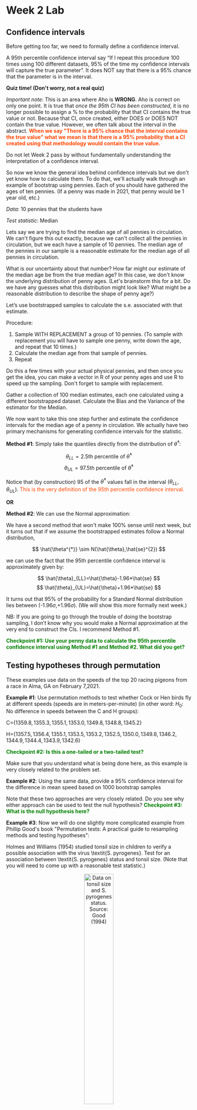 Week 2 Lab
=============

Confidence intervals
-----------------------

Before getting too far, we need to formally define a confidence interval. 

A 95th percentile confidence interval say “If I repeat this procedure 100 times using 100 different datasets, 95% of the time my confidence intervals will capture the true parameter”. It does NOT say that there is a 95% chance that the parameter is in the interval.

**Quiz time! (Don't worry, not a real quiz)**

*Important note*: This is an area where Aho is **WRONG**. Aho is correct on only one point. It is true that *once the 95th CI has been constructed*, it is no longer possible to assign a $\%$ to the probability that that CI contains the true value or not. Because that CI, once created, either DOES or DOES NOT contain the true value. However, we often talk about the interval in the abstract. **<span style="color: orangered;">When we say "There is a 95$\%$ chance that the interval contains the true value" what we mean is that there is a 95$\%$ probability that a CI created using that methodology would contain the true value.</span>**

Do not let Week 2 pass by without fundamentally understanding the interpretation of a confidence interval. 

So now we know the general idea behind confidence intervals but we don't yet know how to calculate them. To do that, we'll actually walk through an example of bootstrap using pennies. Each of you should have gathered the ages of ten pennies. (If a penny was made in 2021, that penny would be 1 year old, etc.)

*Data*: 10 pennies that the students have

*Test statistic*: Median

Lets say we are trying to find the median age of all pennies in circulation. We can't figure this out exactly, because we can't collect all the pennies in circulation, but we each have a sample of 10 pennies. The median age of the pennies in our sample is a reasonable estimate for the median age of all pennies in circulation. 

What is our uncertainty about that number? How far might our estimate of the median age be from the true median age? In this case, we don't know the underlying distribution of penny ages. (Let's brainstorm this for a bit. Do we have any guesses what this distribution might look like? What might be a reasonable distribution to describe the shape of penny age?) 

Let’s use bootstrapped samples to calculate the s.e. associated with that estimate.

Procedure: 
1. Sample WITH REPLACEMENT a group of 10 pennies. (To sample with replacement you will have to sample one penny, write down the age, and repeat that 10 times.)
2. Calculate the median age from that sample of pennies.
3. Repeat

Do this a few times with your actual physical pennies, and then once you get the idea, you can make a vector in R of your penny ages and use R to speed up the sampling. Don't forget to sample with replacement.

Gather a collection of 100 median estimates, each one calculated using a different bootstrapped dataset. Calculate the Bias and the Variance of the estimator for the Median.

We now want to take this one step further and estimate the confidence intervals for the median age of a penny in circulation. We actually have two primary mechanisms for generating confidence intervals for the statistic.

**Method #1**: Simply take the quantiles directly from the distribution of $\hat{\theta}^{*}$:

$$
\theta_{LL} = \mbox{2.5th percentile of } \hat{\theta}^{*}
$$
$$
\theta_{UL} = \mbox{97.5th percentile of } \hat{\theta}^{*}
$$

Notice that (by construction) 95$%$ of the $\hat{\theta}^{*}$ values fall in the interval $(\theta_{LL},\theta_{UL})$. <span style="color: orangered;">This is the very definition of the 95th percentile confidence interval.</span>

**OR** 

**Method #2**: We can use the Normal approximation:

We have a second method that won't make 100\% sense until next week, but it turns out that if we assume the bootstrapped estimates follow a Normal distribution, 

$$
\hat{\theta^{*}} \sim N(\hat{\theta},\hat{se}^{2})
$$

we can use the fact that the 95th percentile confidence interval is approximately given by:

$$
\hat{\theta}_{LL}=\hat{\theta}-1.96*\hat{se}
$$
$$
\hat{\theta}_{UL}=\hat{\theta}+1.96*\hat{se}
$$

It turns out that 95$\%$ of the probability for a Standard Normal distribution lies between (-1.96$\sigma$,+1.96$\sigma$). (We will show this more formally next week.) 

NB: If you are going to go through the trouble of doing the bootstrap sampling, I don’t know why you would make a Normal approximation at the very end to construct the CIs. I recommend Method #1.

**<span style="color: green;">Checkpoint #1: Use your penny data to calculate the 95th percentile confidence interval using Method #1 and Method #2. What did you get?</span>**

Testing hypotheses through permutation
------------------------------------

These examples use data on the speeds of the top 20 racing pigeons from a race in Alma, GA on February 7,2021. 

**Example #1**: Use permutation methods to test whether Cock or Hen birds fly at different speeds (speeds are in meters-per-minute) (in other word: $H_{0}$: No difference in speeds between the C and H groups):

C=$\{1359.8,1355.3,1355.1,1353.0,1349.8,1348.8,1345.2\}$

H=$\{1357.5,1356.4,1355.1,1353.5,1353.2,1352.5,1350.0,1349.8,1346.2,1344.9,1344.4,1343.9,1342.6\}$

**<span style="color: green;">Checkpoint #2: Is this a one-tailed or a two-tailed test?</span>**

Make sure that you understand what is being done here, as this example is very closely related to the problem set.


**Example #2**: Using the same data, provide a 95% confidence interval for the difference in mean speed based on 1000 bootstrap samples

Note that these two approaches are very closely related. Do you see why either approach can be used to test the null hypothesis? **<span style="color: green;">Checkpoint #3: What is the null hypothesis here?</span>**

**Example #3**: Now we will do one slightly more complicated example from Phillip Good's book "Permutation tests: A practical guide to resampling methods and testing hypotheses":

Holmes and Williams (1954) studied tonsil size in children to verify a possible association with the virus \textit{S. pyrogenes}. Test for an association between \textit{S. pyrogenes} status and tonsil size. (Note that you will need to come up with a reasonable test statistic.)

<div class="figure" style="text-align: center">
<img src="Table2categories.png" alt="Data on tonsil size and S. pyrogenes status. Source: Good (1994)" width="40%" />
<p class="caption">(\#fig:unnamed-chunk-1)Data on tonsil size and S. pyrogenes status. Source: Good (1994)</p>
</div>

Now lets consider the full dataset, where tonsil size is divided into three categories. How would we do the test now? **<span style="color: green;">Checkpoint #4: What is the new test statistic? (There are many options.)</span>** What 'labels' do you permute?

<div class="figure" style="text-align: center">
<img src="Table3categories.png" alt="Fill dataset on tonsil size and S. pyrogenes status. Source: Good (1994)" width="50%" />
<p class="caption">(\#fig:unnamed-chunk-2)Fill dataset on tonsil size and S. pyrogenes status. Source: Good (1994)</p>
</div>

Basics of bootstrap and jackknife
------------------------------------

To get started with bootstrap and jackknife techniques, we start by working through a very simple example. First we simulate some data


```r
x<-seq(0,9,by=1)
```

This will constutute our "data". Let's print the result of sampling with replacement to get a sense for it...


```r
table(sample(x,size=length(x),replace=T))
```

```
## 
## 0 1 2 4 5 6 7 8 9 
## 1 2 1 1 1 1 1 1 1
```

Now we will write a little script to take bootstrap samples and calculate the means of each of these bootstrap samples


```r
xmeans<-vector(length=1000)
for (i in 1:1000)
  {
  xmeans[i]<-mean(sample(x,replace=T))
  }
```

The actual number of bootstrapped samples is arbitrary *at this point* but there are ways of characterizing the precision of the bootstrap (jackknife-after-bootstrap) which might inform the number of bootstrap samples needed. *In practice*, people tend to pick some arbitrary but large number of bootstrap samples because computers are so fast that it is often easy to draw far more samples than are actually needed. When calculation of the statistic is slow (as might be the case if you are using the samples to construct a phylogeny, for example), then you would need to be more concerned with the number of bootstrap samples. 

First, lets just look at a histogram of the bootstrapped means and plot the actual sample mean on the histogram for comparison



```r
hist(xmeans,breaks=30,col="pink")
abline(v=mean(x),lwd=2)
```

<img src="Week-2-lab_files/figure-html/unnamed-chunk-6-1.png" width="672" />

Calculating bias and standard error
-----------------------------------

From these we can calculate the bias and standard deviation for the mean (which is the "statistic"):

$$
\widehat{Bias_{boot}} = \left(\frac{1}{k}\sum^{k}_{i=1}\theta^{*}_{i}\right)-\hat{\theta}
$$


```r
bias.boot<-mean(xmeans)-mean(x)
bias.boot
```

```
## [1] -0.0028
```

```r
hist(xmeans,breaks=30,col="pink")
abline(v=mean(x),lwd=5,col="black")
abline(v=mean(xmeans),lwd=2,col="yellow")
```

<img src="Week-2-lab_files/figure-html/unnamed-chunk-7-1.png" width="672" />

$$
\widehat{s.e._{boot}} = \sqrt{\frac{1}{k-1}\sum^{k}_{i=1}(\theta^{*}_{i}-\bar{\theta^{*}})^{2}}
$$


```r
se.boot<-sd(xmeans)
```

We can find the confidence intervals in two ways:

Method #1: Assume the bootstrap statistics are normally distributed


```r
LL.boot<-mean(xmeans)-1.96*se.boot #where did 1.96 come from?
UL.boot<-mean(xmeans)+1.96*se.boot
LL.boot
```

```
## [1] 2.753898
```

```r
UL.boot
```

```
## [1] 6.240502
```

Method #2: Simply take the quantiles of the bootstrap statistics


```r
quantile(xmeans,c(0.025,0.975))
```

```
##  2.5% 97.5% 
##   2.7   6.2
```

Let's compare this to what we would have gotten if we had used normal distribution theory. First we have to calculate the standard error:


```r
se.normal<-sqrt(var(x)/length(x))
LL.normal<-mean(x)-qt(0.975,length(x)-1)*se.normal
UL.normal<-mean(x)+qt(0.975,length(x)-1)*se.normal
LL.normal
```

```
## [1] 2.334149
```

```r
UL.normal
```

```
## [1] 6.665851
```

In this case, the confidence intervals we got from the normal distribution theory are too wide.

**<span style="color: green;">Checkpoint #6: Does it make sense why the normal distribution theory intervals are too wide?</span>** Because the original were were uniformly distributed, the data has higher variance than would be expected and therefore the standard error is higher than would be expected.

There are two packages that provide functions for bootstrapping, 'boot' and 'boostrap'. We will start by using the 'bootstrap' package, which was originally designed for Efron and Tibshirani's monograph on the bootstrap. 

To test the main functionality of the 'bootstrap' package, we will use the data we already have. The 'bootstrap' function requires the input of a user-defined function to calculate the statistic of interest. Here I will write a function that calculates the mean of the input values.


```r
library(bootstrap)
theta<-function(x)
  {
    mean(x)
  }
results<-bootstrap(x=x,nboot=1000,theta=theta)
results
```

```
## $thetastar
##    [1] 5.3 4.4 2.9 2.6 5.0 3.7 5.6 4.3 2.8 5.0 3.3 5.4 3.6 3.9 4.0 3.1 4.0 4.6
##   [19] 4.3 4.0 4.6 5.2 3.4 5.1 3.0 4.5 3.6 5.1 5.1 6.5 5.7 4.1 5.2 3.2 5.1 4.2
##   [37] 4.8 5.5 3.7 5.0 3.1 6.2 4.6 2.4 4.6 3.7 4.7 5.5 4.5 5.0 3.9 4.2 5.4 4.7
##   [55] 3.1 4.5 4.2 5.1 5.0 5.0 6.0 4.0 4.0 4.0 4.6 4.6 4.8 2.9 5.6 3.4 3.5 5.3
##   [73] 4.1 2.6 5.3 4.5 4.9 3.6 4.6 4.4 3.0 3.5 4.4 2.9 4.1 4.5 5.5 3.5 4.2 5.2
##   [91] 5.2 3.3 3.8 5.0 4.9 5.4 3.7 3.7 4.5 5.3 3.7 3.5 5.9 4.7 5.0 5.6 6.2 4.8
##  [109] 7.1 3.5 4.5 4.0 6.2 4.2 5.9 3.3 4.5 4.5 3.0 4.1 4.7 4.6 2.3 4.1 5.0 5.0
##  [127] 4.0 4.3 3.4 5.9 4.8 4.5 3.6 4.8 4.9 4.6 4.6 3.0 5.1 3.9 4.6 4.4 4.3 4.9
##  [145] 5.2 6.0 5.0 2.3 4.2 4.6 3.1 4.8 3.1 5.1 4.0 5.2 4.5 5.0 4.9 5.8 4.8 4.5
##  [163] 4.7 4.3 3.4 5.0 5.3 3.2 3.7 4.2 6.3 4.8 3.8 5.5 4.7 4.5 3.8 5.5 6.0 4.6
##  [181] 3.3 4.9 5.0 4.5 3.3 4.5 4.8 3.1 2.6 4.9 5.3 2.9 3.4 4.9 4.1 4.7 4.0 4.7
##  [199] 4.8 6.0 5.3 4.8 5.8 5.0 5.9 3.4 4.2 4.6 4.1 5.5 4.5 6.3 5.9 4.3 4.2 5.0
##  [217] 4.6 5.0 4.8 3.6 4.9 4.0 4.3 5.4 5.3 3.6 3.8 3.2 3.0 2.7 6.2 4.8 4.9 4.8
##  [235] 4.2 4.1 4.0 3.5 6.6 4.9 4.5 4.2 4.0 4.0 5.0 2.4 3.1 4.1 5.1 3.8 6.0 4.3
##  [253] 4.1 3.3 4.1 3.5 2.7 5.4 3.7 6.4 3.8 4.2 4.4 4.3 4.2 4.7 4.7 3.9 5.2 4.8
##  [271] 4.6 5.1 4.6 4.5 4.6 4.2 3.2 5.2 3.4 4.4 4.5 3.6 2.4 3.4 3.5 4.4 6.1 5.7
##  [289] 3.3 4.6 3.8 5.3 3.4 3.7 4.1 5.3 3.4 6.9 4.7 5.0 5.9 4.7 6.6 3.7 4.8 3.9
##  [307] 5.6 4.7 5.6 2.9 4.4 4.0 4.3 5.2 4.0 4.2 3.5 3.5 4.9 6.4 5.2 4.7 6.0 4.3
##  [325] 3.6 4.9 4.7 4.3 5.1 3.3 5.2 3.7 2.5 3.9 4.8 2.8 3.0 5.7 4.7 4.0 5.3 4.7
##  [343] 3.6 3.2 3.3 3.6 3.9 4.7 3.1 4.2 2.6 5.6 4.5 5.1 3.2 4.6 5.5 3.2 2.7 5.9
##  [361] 3.9 4.2 4.5 6.6 5.1 4.9 4.7 3.6 5.4 4.6 4.8 2.0 3.3 4.0 5.4 4.7 4.1 5.1
##  [379] 3.2 3.5 5.8 4.6 5.6 5.6 4.2 4.5 5.0 5.3 5.1 3.7 4.5 6.3 5.6 5.2 3.3 4.2
##  [397] 3.7 5.3 3.6 5.8 5.8 5.4 4.6 4.7 4.6 4.5 6.8 3.5 3.7 3.5 6.0 4.6 5.0 5.6
##  [415] 5.1 2.7 3.5 6.5 5.3 4.6 5.1 3.1 5.8 5.3 4.2 4.0 3.5 2.3 3.6 4.3 4.6 4.0
##  [433] 4.1 5.2 5.5 5.0 5.0 4.3 3.1 4.1 3.9 5.0 4.9 2.8 3.2 4.8 5.1 4.8 4.0 4.9
##  [451] 4.0 2.9 6.1 4.2 5.8 3.8 2.7 5.0 5.5 4.7 3.4 4.6 3.6 3.8 4.0 4.9 4.3 4.2
##  [469] 5.1 4.4 4.6 4.0 3.9 3.7 4.6 3.7 4.9 3.3 3.7 5.1 4.4 5.5 2.7 4.9 5.2 5.2
##  [487] 4.8 3.4 5.2 6.3 4.3 3.4 5.9 4.0 4.7 5.1 5.2 3.7 4.9 4.0 4.6 3.3 4.0 4.8
##  [505] 4.1 5.7 4.4 3.5 3.9 5.2 5.2 3.7 3.8 4.0 4.9 6.2 4.0 4.4 4.8 3.1 3.4 4.7
##  [523] 3.6 4.5 4.6 4.5 2.0 5.0 5.2 4.0 3.8 4.6 4.7 4.5 5.6 4.7 5.5 6.0 6.5 3.5
##  [541] 3.1 5.8 3.5 4.8 2.4 5.7 4.4 3.1 4.3 4.6 4.9 2.9 4.3 3.7 5.1 4.5 4.0 5.8
##  [559] 4.0 4.3 5.3 3.1 3.7 3.0 4.7 3.5 2.3 5.2 2.9 5.7 7.0 6.0 4.9 4.5 5.3 4.0
##  [577] 3.8 4.7 4.6 5.6 3.4 4.9 3.5 4.8 5.4 5.8 3.2 4.8 4.7 2.1 4.1 5.5 5.3 5.6
##  [595] 4.2 3.5 6.0 4.4 3.1 3.9 4.3 3.5 5.0 4.0 5.3 5.7 3.7 5.6 4.2 6.2 4.7 5.7
##  [613] 5.5 4.2 4.1 5.4 5.0 3.4 4.8 5.0 4.6 5.2 6.0 2.7 5.5 4.7 4.5 4.4 3.8 4.2
##  [631] 4.3 3.6 3.7 3.5 4.9 4.5 3.7 5.3 6.5 5.6 4.0 3.6 6.3 3.1 4.5 4.5 3.9 4.4
##  [649] 5.0 4.3 3.8 4.6 5.3 3.6 5.8 4.8 4.4 2.0 3.7 4.8 5.5 3.6 5.9 4.8 4.9 2.7
##  [667] 4.3 3.8 2.5 3.6 3.2 3.5 3.9 4.4 3.6 3.8 5.9 4.6 4.8 5.7 5.0 4.2 4.3 4.1
##  [685] 4.1 5.6 3.9 5.2 4.7 5.5 5.6 3.8 4.6 5.2 6.6 4.2 3.9 4.7 2.7 3.3 4.9 5.3
##  [703] 4.8 5.1 5.2 4.2 5.6 3.5 4.6 3.0 5.5 5.8 3.5 4.3 3.8 4.4 5.5 4.8 5.4 5.4
##  [721] 5.0 5.9 4.3 4.7 4.2 5.4 4.8 5.1 3.6 4.1 4.5 5.0 3.9 5.3 5.9 3.9 3.4 4.6
##  [739] 3.7 5.9 4.7 3.7 4.9 5.7 4.7 5.7 5.1 4.1 2.6 4.5 4.4 3.4 5.0 7.1 4.5 3.6
##  [757] 5.0 5.0 4.3 3.1 4.8 3.2 4.2 4.4 4.4 5.3 4.4 3.9 4.0 3.5 3.4 6.3 4.3 5.7
##  [775] 4.8 4.0 5.9 3.2 4.6 4.7 5.6 4.7 4.9 3.7 4.2 4.0 5.4 5.3 4.0 4.9 4.1 4.1
##  [793] 5.7 6.2 5.9 6.7 5.5 3.0 5.9 4.4 4.6 3.1 5.3 4.3 3.9 4.8 3.4 4.3 5.1 4.7
##  [811] 4.0 2.6 5.0 3.4 5.4 4.0 4.3 3.2 5.5 5.0 4.9 4.8 4.9 3.0 6.7 3.4 4.2 4.4
##  [829] 4.9 3.5 3.5 4.7 4.5 4.4 3.7 4.2 3.0 3.6 3.3 5.8 3.5 5.0 5.4 6.2 3.6 5.7
##  [847] 5.0 3.6 4.0 4.1 4.6 3.7 6.5 5.8 4.8 4.7 3.7 1.2 5.1 5.5 5.6 4.8 4.3 3.9
##  [865] 3.0 4.7 3.4 4.2 4.2 3.1 4.8 5.6 5.5 3.6 4.8 4.7 5.7 5.8 3.1 5.2 5.4 3.3
##  [883] 3.1 7.3 3.9 4.8 2.0 4.7 3.2 3.3 2.9 4.6 2.3 4.5 4.0 4.7 3.4 3.3 4.9 2.3
##  [901] 4.2 4.4 4.0 4.4 4.8 4.1 4.9 5.0 2.6 5.1 2.9 4.4 5.3 5.4 3.1 4.4 4.1 4.4
##  [919] 5.0 4.8 5.2 3.4 4.0 4.5 4.5 5.6 3.8 3.6 4.6 3.6 3.1 5.1 5.0 4.7 4.5 3.8
##  [937] 4.2 5.1 5.0 3.6 5.6 4.4 3.7 5.4 4.2 4.6 3.5 4.6 3.8 5.8 4.5 4.3 4.5 6.2
##  [955] 5.3 4.7 4.7 5.1 5.7 5.9 4.5 4.5 2.8 4.6 6.2 4.3 3.2 4.9 4.5 4.1 4.3 6.6
##  [973] 4.4 6.3 3.5 4.2 4.2 4.9 6.0 5.9 5.0 5.5 5.4 6.0 2.8 4.9 4.4 4.2 5.0 3.7
##  [991] 4.0 3.7 4.1 2.2 5.9 3.8 4.8 5.5 3.9 3.9
## 
## $func.thetastar
## NULL
## 
## $jack.boot.val
## NULL
## 
## $jack.boot.se
## NULL
## 
## $call
## bootstrap(x = x, nboot = 1000, theta = theta)
```

```r
quantile(results$thetastar,c(0.025,0.975))
```

```
##  2.5% 97.5% 
##   2.6   6.3
```

Notice that we get exactly what we got last time. This illustrates an important point, which is that the bootstrap functions are often no easier to use than something you could write yourself.

You can also define a function of the bootstrapped statistics (we have been calling this theta) to pull out immediately any summary statistics you are interested in from the bootstrapped thetas.

Here I will write a function that calculates the bias of my estimate of the mean (which is 4.5 [i.e. the mean of the number 0,1,2,3,4,5,6,7,8,9])


```r
bias<-function(x)
  {
  mean(x)-4.5
  }
results<-bootstrap(x=x,nboot=1000,theta=theta,func=bias)
results
```

```
## $thetastar
##    [1] 4.3 3.9 4.6 6.1 4.9 3.6 6.0 4.6 5.6 5.4 5.0 4.9 5.3 4.2 5.2 3.4 4.1 3.9
##   [19] 3.5 5.0 5.7 4.1 4.7 4.9 6.6 5.0 4.4 5.1 3.4 3.4 4.6 5.5 3.4 6.1 3.7 4.9
##   [37] 6.6 5.2 2.5 2.2 5.1 5.8 3.4 5.0 3.8 4.0 3.4 5.0 4.8 4.0 4.5 5.1 5.0 3.0
##   [55] 3.7 5.5 3.9 4.3 3.2 5.5 5.7 3.8 4.9 3.6 3.8 3.4 5.4 3.3 3.9 4.5 4.8 5.7
##   [73] 3.7 4.1 3.1 6.4 4.4 2.5 4.7 4.2 3.9 3.3 4.2 5.0 4.5 2.6 5.3 6.7 4.8 3.1
##   [91] 4.4 4.7 5.0 4.9 4.0 5.0 4.8 5.0 4.0 5.3 4.7 4.1 4.4 4.2 4.1 4.6 4.1 3.6
##  [109] 4.7 4.3 4.8 6.1 4.7 4.4 4.2 3.2 3.5 4.7 5.1 4.2 6.6 2.1 4.7 5.0 5.0 4.0
##  [127] 4.8 4.0 5.1 4.8 4.2 4.2 4.4 6.9 4.8 5.4 3.6 4.8 3.9 3.2 3.8 4.3 4.4 3.4
##  [145] 5.5 5.3 5.4 4.9 4.3 4.3 4.1 3.6 5.2 4.1 3.9 3.5 5.4 3.7 4.4 4.1 4.8 6.0
##  [163] 4.5 5.8 4.3 5.8 4.4 5.4 4.8 3.3 3.2 4.8 3.8 3.3 5.9 4.4 5.0 2.7 5.4 5.4
##  [181] 3.0 5.0 1.5 4.8 4.0 3.7 3.6 4.0 4.7 5.8 3.8 4.0 4.5 4.4 4.0 4.1 3.1 4.7
##  [199] 4.5 5.0 4.2 2.7 4.0 4.1 4.5 3.5 4.1 5.3 4.8 5.2 4.0 3.7 5.2 5.8 5.0 2.8
##  [217] 5.3 4.7 5.1 3.9 2.6 3.9 5.3 4.6 4.8 5.1 4.9 4.2 5.1 3.6 6.1 5.0 4.4 4.0
##  [235] 3.8 4.3 4.8 3.6 4.7 4.5 4.7 2.6 5.3 5.6 6.3 3.0 4.9 4.4 4.1 4.5 5.0 4.0
##  [253] 3.4 4.6 3.7 3.8 5.1 3.2 5.0 4.0 5.5 5.3 5.0 5.9 4.5 5.6 5.6 4.5 4.1 4.5
##  [271] 4.8 4.0 6.3 4.5 3.4 4.6 3.2 4.6 2.3 4.7 4.6 6.3 4.7 5.4 4.1 5.1 5.9 3.8
##  [289] 5.3 4.4 4.0 4.8 3.6 3.5 3.9 3.5 3.9 4.8 4.3 5.3 3.2 4.4 3.4 5.0 5.1 3.2
##  [307] 5.4 4.4 4.5 5.0 4.1 3.8 3.8 4.8 3.8 3.8 5.2 5.4 3.8 6.3 6.2 5.7 4.5 4.0
##  [325] 3.5 5.4 5.4 4.0 5.1 3.8 3.9 3.9 5.2 4.4 3.7 4.1 2.7 4.6 4.4 4.2 5.3 5.5
##  [343] 6.0 4.3 3.3 4.0 5.4 6.9 5.4 5.3 4.7 5.1 3.7 5.2 4.5 3.7 4.1 5.0 4.0 5.4
##  [361] 3.6 4.3 5.7 6.2 3.8 4.7 4.5 5.1 2.9 3.9 4.5 4.2 5.7 2.8 4.9 5.6 4.9 6.2
##  [379] 4.8 4.1 5.7 6.4 5.4 5.6 5.6 3.3 2.9 3.8 5.6 3.4 4.8 3.6 4.5 4.9 3.2 3.8
##  [397] 3.9 4.1 3.5 3.2 5.3 3.3 5.2 6.7 3.9 5.3 3.7 5.1 4.4 3.8 3.4 3.6 4.7 3.7
##  [415] 4.1 3.3 4.2 4.1 4.8 4.7 2.5 5.6 5.6 4.0 3.8 3.2 3.3 5.2 4.5 3.0 5.6 6.0
##  [433] 5.5 5.0 6.0 5.3 3.9 5.7 4.8 5.3 5.2 2.4 3.2 5.1 5.4 5.2 3.7 4.8 4.9 5.9
##  [451] 4.8 4.7 3.3 5.2 3.1 3.9 5.9 5.9 5.1 5.3 6.0 4.5 4.6 4.8 3.4 5.3 4.3 5.4
##  [469] 4.5 4.9 3.6 4.5 2.9 4.3 3.2 5.3 5.0 3.8 2.9 3.2 3.1 4.4 4.5 4.6 4.4 6.4
##  [487] 5.9 4.7 4.7 5.2 4.6 5.2 4.6 4.9 5.3 4.4 4.2 4.9 6.9 3.3 3.4 4.9 4.9 3.7
##  [505] 2.8 5.7 3.9 2.2 5.0 4.1 6.0 6.4 5.6 4.6 3.1 5.0 3.7 3.7 5.0 3.6 4.8 4.2
##  [523] 4.4 3.8 5.2 4.8 4.8 4.1 4.6 3.5 3.9 4.0 4.5 5.2 4.6 4.5 4.9 4.5 4.9 5.2
##  [541] 5.3 3.3 4.7 3.7 4.1 3.5 2.4 4.1 4.7 5.0 4.9 3.6 4.0 4.8 4.7 3.4 5.2 4.2
##  [559] 5.1 4.8 2.7 3.6 4.6 5.6 5.0 3.8 4.6 5.5 4.6 6.3 4.3 6.7 3.8 5.3 4.7 4.3
##  [577] 4.2 3.3 4.2 4.5 5.0 4.2 5.2 4.1 3.7 5.2 5.2 4.7 5.1 5.2 6.2 5.7 2.8 3.7
##  [595] 5.2 5.5 4.1 5.5 5.0 6.6 4.5 3.3 3.2 6.0 3.2 4.8 4.5 5.5 4.7 5.7 4.5 3.3
##  [613] 4.2 4.0 4.8 3.3 5.8 5.0 4.4 4.5 3.6 4.3 3.9 3.5 4.7 5.3 2.5 4.8 3.9 5.5
##  [631] 4.9 3.9 2.4 5.2 3.7 6.6 4.6 3.4 5.9 3.5 5.9 5.4 5.3 2.8 3.7 4.3 4.4 2.6
##  [649] 4.0 5.4 5.2 4.1 4.2 5.3 3.3 5.7 3.1 4.1 3.7 4.8 6.5 4.7 5.6 3.8 4.8 4.4
##  [667] 4.1 4.6 5.4 5.0 4.7 5.2 4.2 5.2 5.9 3.8 3.9 4.7 3.4 4.3 4.7 3.7 4.7 4.4
##  [685] 4.8 4.2 6.9 3.5 5.1 4.1 4.5 5.7 5.3 3.8 4.7 6.1 3.8 4.6 4.7 4.0 5.0 5.6
##  [703] 4.9 4.4 5.3 4.2 4.4 3.9 5.2 3.5 5.2 5.0 4.9 4.9 4.0 3.7 4.8 4.6 4.8 3.0
##  [721] 4.2 4.9 4.4 4.2 4.3 4.0 3.1 5.0 3.5 3.9 5.3 5.3 5.2 5.0 3.9 6.3 3.4 4.5
##  [739] 4.7 3.2 4.9 5.3 4.4 3.2 3.4 4.0 3.8 4.7 4.5 3.3 1.5 4.8 4.2 4.4 5.8 4.9
##  [757] 5.4 5.1 4.1 5.2 4.7 3.2 2.7 3.3 4.5 3.6 4.9 4.3 5.4 4.6 5.4 3.6 5.1 4.3
##  [775] 6.2 4.5 3.8 3.7 3.5 5.6 4.6 3.4 5.8 4.1 4.9 2.9 4.9 4.1 5.4 3.7 4.4 3.5
##  [793] 4.8 4.9 6.5 3.7 4.6 2.7 4.9 3.1 3.9 2.6 5.3 4.3 5.1 6.0 7.7 3.9 6.2 4.7
##  [811] 3.1 5.2 4.6 4.4 3.4 3.5 5.7 4.5 4.2 3.8 3.7 2.8 2.5 5.3 4.6 4.0 3.4 4.2
##  [829] 5.4 5.4 4.3 4.7 5.7 4.3 3.8 4.8 3.5 4.4 4.3 3.1 4.2 4.5 4.9 4.6 3.8 4.1
##  [847] 3.9 5.4 5.5 3.6 5.9 4.5 4.7 4.0 5.4 4.2 4.0 5.0 3.6 4.7 6.1 4.1 3.3 5.0
##  [865] 3.4 3.5 2.6 4.2 6.1 3.6 5.9 4.8 2.7 4.5 4.9 2.4 4.6 4.4 5.7 4.8 4.6 4.1
##  [883] 5.1 4.9 2.7 3.2 4.4 5.1 5.6 5.7 6.3 3.6 5.0 4.8 3.5 4.5 3.6 4.7 3.6 3.7
##  [901] 3.3 3.3 6.1 4.7 3.9 4.9 4.0 4.3 4.8 4.1 4.5 3.8 5.7 3.6 2.6 5.9 4.7 3.9
##  [919] 4.0 3.3 4.8 4.4 5.4 5.1 5.0 3.0 4.0 3.7 3.0 3.3 4.2 6.0 3.5 4.6 4.8 4.6
##  [937] 3.3 4.2 5.2 6.1 5.6 3.1 3.5 3.6 4.8 3.1 3.5 4.9 3.1 4.0 4.0 4.3 5.2 3.8
##  [955] 3.1 5.0 6.1 4.8 4.3 3.5 5.8 4.5 5.3 3.5 3.2 4.0 2.6 6.0 5.6 5.9 4.4 4.0
##  [973] 5.4 3.1 6.3 4.0 4.8 5.0 6.9 3.9 4.4 3.6 3.3 3.7 4.5 3.8 3.5 3.1 4.1 5.5
##  [991] 3.9 4.0 3.2 5.5 4.2 4.2 3.4 4.6 4.7 5.5
## 
## $func.thetastar
## [1] -0.0304
## 
## $jack.boot.val
##  [1]  0.488529412  0.378796562  0.236193029  0.135714286 -0.009063444
##  [6] -0.107288630 -0.094476744 -0.332840237 -0.427377522 -0.533424658
## 
## $jack.boot.se
## [1] 0.9710982
## 
## $call
## bootstrap(x = x, nboot = 1000, theta = theta, func = bias)
```

Compare this to 'bias.boot' (our result from above). Why might it not be the same? Try running the same section of code several times. See how the value of the bias ($func.thetastar) jumps around? We should not be surprised by this because we can look at the jackknife-after-bootstrap estimate of the standard error of the function (in this case, that function is the bias) and we can see that it is not so small that we wouldn't expect some variation in these values.

Remember, everything we have discussed today are estimates. The statistic as applied to your data will change with new data, as will the standard error, the confidence intervals - everything! All of these values have sampling distributions and are subject to change if you repeated the procedure with new data.

Note that we can calculate any function of $\theta^{*}$. A simple example would be the 72nd percentile:


```r
perc72<-function(x)
  {
  quantile(x,probs=c(0.72))
  }
results<-bootstrap(x=x,nboot=1000,theta=theta,func=perc72)
results
```

```
## $thetastar
##    [1] 3.4 4.3 3.6 2.7 3.3 4.4 5.1 7.3 5.9 5.5 4.8 5.0 3.9 5.0 4.4 4.9 2.2 4.2
##   [19] 3.5 3.7 3.8 4.1 4.0 5.5 4.3 3.1 4.6 3.6 4.5 3.9 4.8 5.1 4.1 4.2 5.1 5.4
##   [37] 4.5 6.3 4.9 6.2 5.3 4.5 5.7 5.1 4.5 5.1 5.1 4.8 3.3 5.2 4.9 6.9 5.0 4.9
##   [55] 4.0 4.6 3.9 5.5 5.2 4.4 3.6 5.7 5.7 4.5 4.4 3.1 5.1 6.5 2.7 4.5 5.5 4.0
##   [73] 3.3 4.4 4.8 5.4 3.2 5.7 4.4 2.8 4.1 6.4 4.7 5.4 4.9 4.5 5.0 5.0 3.7 4.3
##   [91] 4.9 4.9 5.5 6.4 3.9 5.0 4.1 6.0 4.0 5.1 4.5 3.8 5.9 2.9 5.8 5.1 5.1 5.4
##  [109] 3.6 5.8 5.2 5.0 5.3 4.9 4.2 4.3 3.9 5.6 4.4 2.8 3.4 4.4 3.3 5.9 3.6 5.4
##  [127] 4.8 4.9 4.8 4.5 4.2 6.3 4.8 5.4 5.4 4.3 5.9 4.4 3.4 4.3 3.4 4.6 5.1 4.8
##  [145] 3.6 3.3 4.6 5.1 3.6 3.2 2.5 5.1 5.6 5.1 7.0 5.1 3.5 4.1 5.2 6.0 4.8 4.3
##  [163] 4.7 4.3 3.3 3.9 4.3 6.3 3.7 4.9 3.2 4.0 4.9 4.4 4.4 5.5 5.0 3.5 4.3 2.7
##  [181] 4.8 3.5 4.9 4.4 5.2 6.0 4.2 4.7 5.0 5.9 5.9 5.4 3.9 3.9 3.9 4.5 4.9 4.8
##  [199] 3.9 3.7 3.6 4.1 5.2 3.9 4.6 4.4 4.5 4.7 5.6 4.6 5.9 5.7 3.8 4.3 4.1 3.6
##  [217] 4.5 2.4 4.2 3.3 5.8 4.2 3.6 3.6 5.2 4.1 3.8 5.6 4.2 5.0 4.9 4.8 6.6 4.4
##  [235] 4.3 3.8 4.9 3.4 3.3 3.4 4.8 4.9 3.1 4.4 6.3 3.5 4.0 4.7 5.0 5.5 3.6 6.4
##  [253] 4.4 4.2 4.1 4.1 4.3 4.9 3.7 5.7 3.9 5.2 3.9 4.5 2.9 3.5 5.1 5.2 2.8 4.9
##  [271] 4.8 5.1 4.1 4.4 2.8 4.5 3.8 4.4 3.6 4.9 3.8 3.8 3.4 3.8 3.9 5.0 4.9 6.5
##  [289] 5.9 5.8 4.4 5.4 5.0 4.1 4.3 4.5 4.0 4.8 4.7 5.3 4.5 2.8 4.3 4.7 4.8 5.3
##  [307] 3.2 2.8 4.2 3.8 4.7 5.8 4.9 4.8 4.6 3.5 6.3 2.8 3.6 6.4 3.8 3.9 4.8 4.3
##  [325] 5.3 4.5 3.7 4.7 4.4 3.8 4.9 6.7 3.7 3.9 3.8 4.1 5.7 5.2 3.8 5.2 5.1 4.0
##  [343] 4.2 4.7 3.0 6.1 4.3 4.6 4.7 6.8 5.6 5.1 4.4 5.3 4.3 4.9 5.0 3.8 4.9 5.1
##  [361] 4.6 3.7 4.5 4.9 6.1 5.2 5.9 3.5 5.3 4.7 5.6 6.8 3.0 5.4 4.1 5.0 4.4 3.1
##  [379] 3.5 4.4 3.5 6.0 4.1 4.4 4.2 4.1 4.7 5.4 4.1 3.9 5.6 4.0 4.0 4.7 4.2 4.4
##  [397] 4.5 3.5 5.6 5.6 4.6 3.8 4.2 6.1 5.3 4.0 3.8 4.2 5.7 5.1 5.4 4.0 5.4 4.8
##  [415] 2.6 3.7 3.4 4.1 5.0 5.3 4.5 2.9 3.9 5.8 3.8 4.9 3.7 4.1 4.4 4.7 4.5 4.0
##  [433] 2.7 4.4 4.0 3.8 4.9 6.0 4.4 4.2 3.8 6.5 3.3 3.7 3.9 4.7 4.7 4.1 4.0 3.9
##  [451] 5.5 4.7 4.4 4.0 4.5 5.3 4.6 4.5 4.6 5.3 3.6 3.9 6.6 3.5 5.2 3.5 3.1 3.6
##  [469] 4.4 5.0 4.9 4.9 2.8 4.0 6.3 4.7 4.7 5.0 3.5 4.1 4.4 2.4 4.0 4.3 5.1 3.9
##  [487] 4.0 3.9 4.8 2.2 6.6 4.1 5.3 4.9 5.9 4.5 3.8 5.6 4.8 3.5 4.5 6.1 4.0 4.5
##  [505] 5.0 3.6 5.5 5.1 4.7 3.8 5.2 4.9 5.0 4.3 3.2 4.8 4.2 5.0 3.9 5.5 3.9 5.4
##  [523] 4.8 6.4 4.8 5.0 5.9 2.5 5.0 5.1 4.9 4.2 5.3 5.0 2.7 4.9 5.6 4.6 3.5 3.5
##  [541] 3.6 3.3 4.5 3.4 5.7 4.5 5.2 5.4 4.8 4.3 5.5 3.4 5.6 5.1 3.0 5.6 4.4 4.3
##  [559] 2.7 3.2 3.3 5.0 5.5 4.2 3.7 3.8 4.7 5.7 4.6 4.2 3.3 4.9 2.9 4.2 6.2 3.2
##  [577] 4.0 3.3 4.6 3.1 6.2 4.4 3.3 4.7 3.9 3.7 4.5 3.5 6.6 6.5 4.6 5.1 4.6 3.1
##  [595] 5.0 3.6 4.9 4.4 4.6 3.7 5.3 4.8 5.1 5.8 4.6 2.3 5.1 3.8 3.5 3.6 5.2 4.0
##  [613] 3.3 3.7 4.8 4.7 6.4 4.7 3.7 4.6 3.6 2.8 5.0 4.6 4.8 4.4 4.5 3.9 4.6 5.0
##  [631] 4.1 3.7 4.1 5.1 3.9 5.5 3.6 2.8 4.2 3.9 4.5 3.8 3.8 5.4 2.8 4.6 5.0 4.2
##  [649] 5.5 2.7 5.5 4.2 4.2 6.2 4.4 5.5 2.4 2.8 4.5 4.3 3.1 3.7 4.9 5.2 5.4 4.3
##  [667] 5.7 4.0 5.3 4.9 4.4 3.0 7.1 3.3 4.8 4.7 4.1 5.4 5.1 4.3 4.6 4.4 4.2 5.5
##  [685] 4.8 3.4 4.3 4.6 2.8 4.6 2.8 5.9 3.4 6.8 5.4 3.3 4.4 4.2 6.4 4.4 5.9 4.2
##  [703] 6.1 3.8 5.1 5.5 3.8 3.7 5.5 4.5 6.1 3.9 5.2 4.5 5.1 3.8 3.8 4.1 6.2 3.9
##  [721] 4.0 5.1 4.2 4.3 4.7 5.0 4.8 3.9 6.1 4.4 6.3 4.8 4.6 5.0 5.9 5.7 3.8 3.6
##  [739] 3.5 5.9 3.7 4.2 4.1 4.7 3.8 5.3 4.7 3.3 5.0 5.7 3.1 2.6 4.1 6.0 5.3 4.7
##  [757] 3.4 4.7 4.2 4.7 4.5 4.0 5.7 5.6 4.2 2.5 6.3 4.1 4.3 6.1 4.7 4.8 4.7 4.1
##  [775] 5.5 4.7 4.5 3.4 5.1 3.8 3.2 5.1 4.9 2.1 5.7 3.5 4.5 4.5 5.0 4.9 6.4 4.2
##  [793] 3.8 4.3 3.8 4.6 4.4 4.9 3.8 5.3 5.0 4.8 4.8 5.1 4.1 3.9 5.6 6.4 4.0 4.2
##  [811] 4.0 4.5 5.5 4.0 3.9 4.3 4.7 4.8 4.6 5.1 3.4 5.2 5.3 3.8 4.2 5.5 5.6 4.9
##  [829] 4.6 4.0 5.4 4.5 5.2 5.0 3.6 3.6 5.2 5.0 5.4 5.5 3.5 4.0 5.7 4.2 3.5 3.6
##  [847] 4.0 4.7 4.8 5.3 5.1 5.4 4.1 3.3 4.9 5.4 5.4 5.3 4.7 3.4 5.4 3.7 4.1 4.6
##  [865] 5.3 4.1 4.5 5.0 6.6 5.4 5.4 4.7 3.5 4.7 5.8 3.9 4.1 4.9 4.1 3.7 6.0 4.3
##  [883] 4.8 5.1 3.5 5.5 3.9 3.9 4.8 4.8 5.7 3.9 3.7 5.0 4.1 4.9 4.8 3.8 2.6 5.2
##  [901] 2.8 2.9 4.0 4.1 4.7 5.2 2.4 5.5 4.5 5.6 4.8 5.1 3.7 4.1 3.9 4.7 5.1 6.4
##  [919] 5.3 5.0 5.3 5.2 4.7 4.9 4.4 4.5 5.6 5.3 5.4 4.4 3.7 4.6 3.9 6.1 5.2 5.0
##  [937] 2.6 3.0 4.5 5.7 4.2 3.3 3.0 4.5 4.8 4.7 4.1 3.3 4.4 6.1 5.4 5.2 4.4 4.9
##  [955] 4.5 5.2 6.1 5.0 4.2 5.2 4.4 3.7 4.6 3.7 4.3 4.0 4.7 3.4 4.8 3.6 3.6 4.0
##  [973] 2.9 3.9 4.6 4.5 5.3 5.6 3.9 5.0 4.6 4.5 4.2 6.6 3.1 4.4 4.3 5.2 3.0 3.3
##  [991] 4.8 5.0 4.1 3.6 4.1 3.5 3.7 5.1 3.5 2.8
## 
## $func.thetastar
## 72% 
##   5 
## 
## $jack.boot.val
##  [1] 5.5 5.3 5.3 5.3 5.1 5.0 4.9 4.7 4.6 4.5
## 
## $jack.boot.se
## [1] 0.9656086
## 
## $call
## bootstrap(x = x, nboot = 1000, theta = theta, func = perc72)
```

On Tuesday we went over an example in which we bootstrapped the correlation coefficient between LSAT scores and GPA. To do that, we sampled pairs of (LSAT,GPA) data with replacement. Here is a little script that would do something like that using (X,Y) data that are independently drawn from the normal distribution


```r
xdata<-matrix(rnorm(30),ncol=2)
```

Everyone's data is going to be different. With such a small sample size, it would be easy to get a positive or negative correlation by random change, but on average across everyone's datasets, there should be zero correlation because the two columns are drawn independently.


```r
n<-15
theta<-function(x,xdata)
  {
  cor(xdata[x,1],xdata[x,2])
  }
results<-bootstrap(x=1:n,nboot=50,theta=theta,xdata=xdata) 
#NB: xdata is passed to the theta function, not needed for bootstrap function itself
```

Notice the parameters that get passed to the 'bootstrap' function are: (1) the indexes which will be sampled with replacement. This is different that the raw data but the end result is the same because both the indices and the raw data get passed to the function 'theta' (2) the number of bootrapped samples (in this case 50) (3) the function to calculate the statistic (4) the raw data.

Lets look at a histogram of the bootstrapped statistics $\theta^{*}$ and draw a vertical line for the statistic as applied to the original data.


```r
hist(results$thetastar,breaks=30,col="pink")
abline(v=cor(xdata[,1],xdata[,2]),lwd=2)
```

<img src="Week-2-lab_files/figure-html/unnamed-chunk-17-1.png" width="672" />

Parametric bootstrap
---------------------

Let's do one quick example of a parametric bootstrap. We haven't introduced distributions yet (except for the Gaussian, or Normal, distribution, which is the most familiar), so lets spend a few minutes exploring the Gamma distribution, just so we have it to work with for testing out parametric bootstrap. All we need to know is that the Gamma distribution is a continuous, non-negative distribution that takes two parameters, which we call "shape" and "rate". Lets plot a few examples just to see what a Gamma distribution looks like. (Note that the Gamma distribution can be parameterized by "shape" and "rate" OR by "shape" and "scale", where "scale" is just 1/"rate". R will allow you to use either (shape,rate) or (shape,scale) as long as you specify which you are providing.

<img src="Week-2-lab_files/figure-html/unnamed-chunk-18-1.png" width="672" />


Let's generate some fairly sparse data from a Gamma distribution


```r
original.data<-rgamma(10,3,5)
```

and calculate the skew of the data using the R function 'skewness' from the 'moments' package. 


```r
library(moments)
theta<-skewness(original.data)
head(theta)
```

```
## [1] -0.04540039
```

What is skew? Skew describes how assymetric a distribution is. A distribution with a positive skew is a distribution that is "slumped over" to the right, with a right tail that is longer than the left tail. Alternatively, a distribution with negative skew has a longer left tail. Here we are just using it for illustration, as a property of a distribution that you may want to estimate using your data.

Lets use 'fitdistr' to fit a gamma distribution to these data. This function is an extremely handy function that takes in your data, the name of the distribution you are fitting, and some starting values (for the estimation optimizer under the hood), and it will return the parameter values (and their standard errors). We will learn in a couple weeks how R is doing this, but for now we will just use it out of the box. (Because we generated the data, we happen to know that the data are gamma distributed. In general we wouldn't know that, and we will see in a second that our assumption about the shape of the data really does make a difference.)


```r
library(MASS)
fit<-fitdistr(original.data,dgamma,list(shape=1,rate=1))
# fit<-fitdistr(original.data,"gamma")
# The second version would also work.
fit
```

```
##     shape       rate  
##   3.687792   6.158713 
##  (1.580312) (2.827315)
```

Now lets sample with replacement from this new distribution and calculate the skewness at each step:


```r
results<-c()
for (i in 1:1000)
  {
  x.star<-rgamma(length(original.data),shape=fit$estimate[1],rate=fit$estimate[2])
  results<-c(results,skewness(x.star))
  }
head(results)
```

```
## [1]  1.1794971  0.7359551 -0.1100427  0.9190746  0.6211005  0.1067631
```

```r
hist(results,breaks=30,col="pink",ylim=c(0,1),freq=F)
```

<img src="Week-2-lab_files/figure-html/unnamed-chunk-22-1.png" width="672" />

Now we have the bootstrap distribution for skewness (the $\theta^{*}$ s), we can compare that to the equivalent non-parametric bootstrap:


```r
results2<-bootstrap(x=original.data,nboot=1000,theta=skewness)
results2
```

```
## $thetastar
##    [1] -0.373416997 -0.318158928  0.044991423 -0.197523994 -0.346509910
##    [6]  0.406392757 -0.425964384  0.430229473 -0.167036398 -0.644267720
##   [11]  0.548018436 -0.597367101  0.192027567 -0.907360368 -0.110956243
##   [16] -1.150296193 -0.432032423  0.335908996  0.761524647 -0.029566753
##   [21]  0.715205174 -1.064873530  0.109751544 -0.389399555 -0.427371841
##   [26] -0.561303433 -0.771487394  0.680494962 -0.227045875  0.032837558
##   [31] -0.840062076 -0.722495572 -0.349604891 -0.032974499 -0.157627044
##   [36] -0.909672744 -0.084711014  1.121334652 -0.465722269  0.067985934
##   [41]  0.569109459  0.066928300  0.659694074 -0.026851878 -0.164565124
##   [46] -0.687730757  0.380729390  0.193898702 -0.398093304 -0.212605118
##   [51] -0.425912326 -0.574161521 -0.008599652  0.523811536  1.175882431
##   [56] -0.748559311  0.004838736  0.086736350 -0.260610669 -0.186503341
##   [61]  0.765611075  0.131390044  0.776806434 -0.164781026  0.990770524
##   [66] -0.505967609 -0.509773910 -1.246697199  0.604423663  0.528351917
##   [71] -0.422186961 -0.774795307 -0.747076645 -0.642166256 -0.458630301
##   [76] -0.805823887 -0.288326553  0.228504443 -0.033887270 -0.166934374
##   [81] -0.191038178 -0.185211538  1.554240038 -0.010958055  0.974719982
##   [86] -1.686962217 -0.285340425 -0.532425614  0.453471535  0.007487593
##   [91] -0.165318821 -0.241815453 -0.432229385  0.101651572 -0.048401582
##   [96] -0.465617756  0.683754496 -0.958628176  0.026263341  0.218324151
##  [101] -0.002434100  0.694554275 -0.751156943 -0.402243803 -0.369865843
##  [106]  0.051921464 -0.537480152  0.180806305  0.130059927  0.090688819
##  [111]  1.152375088  0.677766382  0.055396409  0.895312992 -1.444019943
##  [116] -0.388046102 -0.155413779 -0.254648691  0.042203892  0.169708941
##  [121] -0.156494391  0.099366568  0.150539367 -0.107783236 -0.084263881
##  [126] -0.413531112  0.404280243  0.113995695  0.036628717 -1.105078826
##  [131] -0.089731727 -0.077523911 -0.253616821 -0.403663611 -0.023343979
##  [136]  0.518246714  0.700645246 -0.420053405  0.572309628  0.402913028
##  [141] -0.582469446 -0.493785707 -0.015369187 -0.618494643 -1.006388486
##  [146]  0.720115799  0.101751540  0.373405358 -0.447908659 -0.471086198
##  [151] -0.241625781  0.175789806  0.192104426  0.533779152 -0.717223631
##  [156]  0.079636757 -0.386902111  0.075693765  0.003978315 -0.588543388
##  [161]  0.692885200 -1.428119632 -0.535936121 -1.013312109  0.283417668
##  [166] -0.517207822 -0.854953564 -0.163680894 -0.937971401  0.503021367
##  [171] -0.834784791  0.420644433  0.165792510  0.270898682 -0.831879523
##  [176]  0.834756139 -0.258115151 -0.086781307 -0.385779389 -0.192683386
##  [181] -0.189772658  0.052605695 -0.567331542  0.165814820  0.647385753
##  [186] -0.442308681 -0.158182429 -1.746413650 -2.180099917 -1.322987607
##  [191]  0.207278200 -0.494988125 -0.330086528 -0.343634040  0.276552147
##  [196]  1.010153874 -0.447028556 -0.105417219 -0.424474010  0.334520870
##  [201]  0.019365997 -0.450555652  0.173943996  0.902395830  0.138925886
##  [206] -0.159469086 -0.289309294  0.337056948  0.152705626 -0.152384330
##  [211]  0.706002053 -2.049737693  0.100982805 -0.005516541  0.444876721
##  [216] -0.243619622  0.395579148 -0.302663861 -0.414806077  0.089574604
##  [221] -0.254395927 -0.325058547 -0.806142956  0.334025656 -0.798891551
##  [226]  0.191727172 -0.533250679 -0.286919440  0.902384571 -0.255409290
##  [231] -0.283077154 -0.476843568  0.013315280 -1.012278211 -0.750029017
##  [236]  0.185444657  0.574761380 -0.084598355 -0.180463028 -0.289106735
##  [241] -0.356900752  0.296949057 -0.715442396  0.023198144 -0.607215858
##  [246]  0.335141130  0.233216784 -1.054767614 -0.743208674 -0.064610750
##  [251] -0.589461069 -0.462890396 -0.888578797 -0.076273090 -0.046056345
##  [256] -0.561504737 -0.127760838  0.397307909 -0.400537799 -0.822138640
##  [261]  0.418505643 -0.240116343 -0.150595657 -0.182094128  1.170721355
##  [266]  0.058693479  0.315193374 -0.611703688  0.786855907 -0.370041377
##  [271]  0.761620999 -0.266049268  0.122200048 -0.807955238 -1.322430898
##  [276] -0.017098108 -0.087348463  0.911967098 -0.420573627  0.145393998
##  [281]  0.310963701 -0.319459018 -0.583060326 -0.432858916  0.199909853
##  [286]  0.725999846 -1.261294258  0.675484409  0.752621441 -0.161041448
##  [291]  0.342197372  0.311964446  0.587821514 -0.142537160  0.204140583
##  [296] -0.279274495 -0.144417249 -0.463913124 -1.513423142 -0.024064985
##  [301] -0.470420433 -0.281470597  0.210837031  0.177221436  0.500672023
##  [306]  0.097482846  0.528756413 -0.188331000  0.974428504  0.306024917
##  [311] -0.425910051 -0.229543098 -0.484623273 -0.584298780 -0.191123291
##  [316]  0.179405102 -0.511957377 -0.376047699  0.274202799  0.573816635
##  [321] -0.175473488 -0.143675816 -0.251170384 -0.075290212 -0.961274599
##  [326]  0.332213268 -0.226145125  1.144648833 -0.367267918  0.362895848
##  [331] -0.023933867 -0.098476253  0.173375714 -0.122139579  0.676963029
##  [336] -0.479083983 -0.472840661 -0.482971470 -0.764780394 -0.515363266
##  [341] -0.529151788 -0.620967955 -0.177523669 -0.439653384  0.340530086
##  [346]  0.338219849 -0.165395321  0.759991523 -0.308740680  1.515350976
##  [351] -0.538866327 -1.139109804 -0.247647878 -0.248168443 -0.508828270
##  [356]  0.177495081 -0.193038789 -0.166301153  0.061366393 -0.589769715
##  [361] -0.034946233 -1.129469430  0.029860507  0.128989883  0.984494699
##  [366]  0.501756507 -0.552922614 -0.088689782  0.800942489  0.349682889
##  [371] -0.522012016 -1.272490098 -0.009016071  0.386285349 -1.091506647
##  [376]  0.281539599 -0.494101731 -0.177772175  0.124914490 -0.511368826
##  [381] -0.260610669 -0.090804723 -0.297153687  0.206176280 -0.292506201
##  [386] -0.014117323  0.226208390 -0.083564342  0.104498850 -0.523832621
##  [391]  0.191996271  0.439614127  0.947507289 -0.274200842 -0.041664185
##  [396]  0.098854891  0.391250399  0.160432736  0.355864872  0.127323016
##  [401] -0.588584631 -0.011446989 -0.583509211  0.218917622  0.117891686
##  [406]  0.097392576  0.517998240 -0.152369095 -0.401924410  0.175252124
##  [411]  1.955971557 -0.448461880  0.856844323 -0.776417693 -0.469149739
##  [416] -1.123352167  0.109048748  0.206882184  0.523541153 -0.014263520
##  [421] -0.608246993 -2.507706943  0.532443852 -0.963068273 -0.697373799
##  [426]  0.067134386 -0.195616115  0.562826412 -0.033510402 -0.662545029
##  [431]  0.792749042  0.169561783  0.105726251 -0.504880441  0.479633350
##  [436] -1.289015774 -0.446905297 -0.350760082 -0.448917099  0.549325279
##  [441] -0.613108667 -0.222567348  0.241845214 -0.238522484  0.403556255
##  [446] -0.394776933 -0.100816087 -0.103291569 -1.320692680 -0.250944632
##  [451] -0.822818799 -0.400933708  0.078113451 -0.417212896  0.518611102
##  [456]  0.150044548  0.183336335  0.544321898  0.340511993 -1.385835239
##  [461]  0.665694725 -0.121419406 -0.008181080  0.644669649 -0.908630169
##  [466]  0.080860642 -0.412669922  0.278368102  0.345614481 -0.230627336
##  [471]  0.025473708  0.196715763  0.177161097 -0.519876502  0.528445491
##  [476] -0.332544519 -0.790768097  0.091633820 -1.361866400 -0.547659421
##  [481]  0.549303537  0.450451122 -0.104287300 -0.511135075 -0.496749726
##  [486] -0.507887485 -0.062167938  0.564318214  0.784592573 -0.334031284
##  [491] -0.868441582  0.291470517 -0.213370281  0.132100523  0.103326985
##  [496] -1.253706221 -0.527651035 -0.448330686  0.518085736 -0.468646528
##  [501]  0.102606705 -0.380342127 -0.847157870  0.839049415 -0.689582664
##  [506]  0.276715516 -0.312919517  0.115910535 -0.147069201 -0.518385297
##  [511]  0.542857924 -0.470095706  0.367323177  0.692158131  0.366808780
##  [516] -0.068028400  0.183753167  0.050037669  0.232478324  0.563562230
##  [521]  0.507383047 -0.304414771 -0.439860159  0.501598612  1.183798372
##  [526]  0.180467154 -0.705139438 -0.110690961 -1.297719215  0.708677858
##  [531] -0.405769417 -0.430366249  0.219748609 -0.938902992 -1.357844272
##  [536] -0.449788645  0.047004865  0.348937109 -0.361094264 -1.043315664
##  [541]  0.560405050 -0.271177440  0.740915419  0.522886136 -0.252907918
##  [546]  1.003230492  0.125367987 -0.530462947  0.580072597 -1.445640493
##  [551] -0.146942050 -0.133154300 -0.769795965  0.176861781 -0.640340970
##  [556] -0.615229487 -1.254986786  0.297600835  0.299222230  0.017712247
##  [561] -0.480834469  0.516497193  0.396335406 -0.995175584  0.120649372
##  [566] -0.875773797 -0.700213993 -0.215492659 -0.189484248 -0.159549197
##  [571]  0.324464002  0.441398969  0.204620507  0.544430153 -0.081297798
##  [576] -0.604947600  0.054608046 -0.405444540  0.125614918 -1.466527457
##  [581] -0.743725885  0.054557993 -0.336734517  0.324148297  0.320977520
##  [586] -0.481895854 -0.201675373 -0.309235194  0.240757147 -0.416922117
##  [591] -0.786228955 -1.121731894  0.615345716  0.087969392 -0.543529584
##  [596]  0.476842940 -0.039510872 -0.147303119  0.189373179 -0.090864293
##  [601] -1.101400555 -0.063300669  0.122262104 -0.043709356 -1.027423596
##  [606] -0.774732460  0.222729633 -1.146725783  1.373754761 -0.398658293
##  [611]  0.168394552 -0.059484537  0.074675487 -1.155875575  0.083685872
##  [616] -0.430327049 -1.186925549  0.326236056 -0.585239663 -0.022396047
##  [621] -0.206030791 -0.013075608 -0.337978313  0.033429888 -0.451013989
##  [626]  0.059330625  0.050264136  0.093458830 -0.439550193 -0.197727499
##  [631]  0.150635621  0.069990331  0.107652475  0.342481289 -1.710750703
##  [636]  0.481074869  0.203126043  0.518556424 -0.595625589 -0.585992852
##  [641] -1.375208545  0.262487445 -0.960664539 -0.026953359  0.455663730
##  [646]  0.638959821  0.363377339 -0.054769832 -0.738625013 -0.488907457
##  [651] -0.766794518 -0.815569414  0.214272968 -0.651335225 -0.367575122
##  [656]  0.328563651 -0.345344351 -0.087144977 -0.466999671 -0.590956269
##  [661] -0.460418451  0.531628370  0.516477966  1.200589561 -0.022822847
##  [666]  0.961858366 -0.436596545 -0.836499388 -0.313588504  0.936900259
##  [671]  1.662501589  0.281367365 -2.503008756 -0.272237041 -0.247516415
##  [676] -0.267695414  0.143450648  0.400214509  0.348133815 -0.475778575
##  [681]  0.503853992 -0.319130982  0.528353616  0.466844645 -0.691486504
##  [686]  0.519864082  0.218417262  0.120417134 -0.638175701 -0.003687369
##  [691] -0.859401361  0.119261363  0.301147399  0.619769596 -0.164084078
##  [696] -0.704838255 -0.722360698  0.310087305  0.871418335 -0.685212181
##  [701] -0.153916406  0.728222149  0.115179873  0.802056196  0.174878519
##  [706] -1.085735715 -2.540899770 -0.444786874 -0.079975197 -0.430620864
##  [711]  0.885540510 -0.155837059 -0.065185076  1.298891618  0.358107185
##  [716] -0.192141916 -0.283050529  0.103006605  0.155019273 -0.056799956
##  [721]  0.125925583  0.274803980  0.159225066 -0.803915637  0.491693416
##  [726] -0.151941762  0.113928648  0.121263083 -0.240559773  0.435918478
##  [731]  0.275588788 -0.456808046  0.321884230 -0.750030630 -0.337499189
##  [736]  0.339822877  0.534063028 -0.250154669  0.136045437  0.009597060
##  [741]  0.005295004 -0.455386077 -0.316464256  0.406105856 -0.076424966
##  [746] -0.651127552 -0.055841930 -0.333867451 -0.695557495 -0.194943676
##  [751]  0.517494836  0.341581788 -0.166413225  0.204872148 -0.577314310
##  [756] -0.287907464  0.068555588 -0.404229588 -0.586912535  0.127563916
##  [761] -0.493155664 -1.285602475 -0.029115216 -0.010369080  0.984058983
##  [766]  0.047941839 -0.335373572  0.256707014 -0.192144349  0.079410990
##  [771] -0.163584862  0.532819558 -0.893366454 -0.973708908  0.767560355
##  [776] -0.137306602 -0.514471525  0.165792510 -0.597530981 -0.250090237
##  [781] -0.129678238 -0.335650652 -0.163465530 -0.472627831 -0.245932796
##  [786] -0.023954037 -0.905543091  0.125322970 -0.191957851  0.072161369
##  [791] -0.963349901 -0.007493085  0.375323328  0.406237530  0.022578937
##  [796]  0.089169547 -0.427599426 -0.490228573 -0.293967034 -1.305271056
##  [801]  0.109346320  0.338504992 -0.010895335  0.192020351  0.775925428
##  [806] -0.760554569 -0.236164475 -0.224395050 -0.129093339 -0.017894981
##  [811] -0.369340030  0.981633445 -0.291009860 -0.044312622 -0.110426629
##  [816]  0.001284380 -1.937903409 -0.763486487 -0.781831706 -0.077523911
##  [821]  0.772682880 -1.493566372 -0.166775732 -0.881408742 -0.851798770
##  [826]  0.628330603 -0.189455274 -0.790882931  0.357813430 -0.362358476
##  [831] -0.109267303  0.909815101 -0.024442465  0.603429262 -0.722611157
##  [836]  0.248582360 -0.779809317 -0.151941762  0.308753584 -0.187014367
##  [841] -0.084296989 -0.280996117 -0.519425683 -0.142632288  0.585447753
##  [846] -0.367312549  0.192676717  0.027966075  0.117676938 -0.123215373
##  [851] -0.442308681 -0.844126881 -0.008181080  0.136817403 -0.294311141
##  [856]  0.160731503 -0.060241365  1.232974625 -0.285325874 -0.277085648
##  [861] -0.529733602 -0.319254667 -0.106791737 -0.045564862 -0.567223693
##  [866] -0.006075485  0.645860340 -0.450648008 -0.001011405  0.064860777
##  [871] -0.100718688  0.483227779 -0.502778827 -0.450196049 -0.197727499
##  [876]  0.286820805 -0.098749142  0.706613283  0.556547526 -0.229126425
##  [881] -0.726440090 -0.221206317 -0.330668261 -0.154817902 -0.737290360
##  [886]  0.075242411  0.247605250 -0.050382026 -1.269724372  0.131892358
##  [891] -0.836400636  0.610475890 -0.369584046  0.845878002 -0.563638500
##  [896] -0.288326553 -0.031238902  0.895159954 -0.314106702  0.351804973
##  [901] -0.071053660  0.743401542 -0.356717575  0.144371643 -0.374410051
##  [906] -1.138909226  0.007510192 -1.339893493 -0.089926796 -0.942644783
##  [911] -0.346668568 -0.301311994 -0.311739201 -1.001727492  0.467665165
##  [916]  0.187627609  0.034396681 -0.274563276 -0.238885507  0.640801157
##  [921] -0.178917058  0.029107503  0.490547221 -0.029859374 -0.018668438
##  [926]  0.670060932  0.055997693 -0.821214806 -0.250090237  0.700135590
##  [931] -0.466458285 -0.653958661 -0.273870318 -0.361164877 -0.994164709
##  [936]  0.724188548 -0.185446461 -1.070989373 -1.330146529  0.457351526
##  [941]  0.474027604  0.363833622 -0.352929156  0.295808709 -0.377839261
##  [946] -0.134475146 -0.291091974 -0.293758474  0.555163587 -0.133260552
##  [951]  0.126999171 -0.056881244 -0.310393408  0.457977975  1.309769420
##  [956]  0.396422454 -0.487685583  0.094460732  0.886237293 -0.920506945
##  [961] -1.127395425 -1.092307131 -0.658505408 -0.176333275 -0.227722258
##  [966]  2.201323771  0.589163026 -0.335152036  0.220234065 -0.849460346
##  [971] -0.276942371 -0.844126881  0.942468921  0.694554275  0.023558713
##  [976] -0.157480768 -0.359709419 -0.761544400  0.328383585 -0.440955035
##  [981] -1.064111384 -0.117298809  0.237192599  0.404248151 -0.584576604
##  [986] -0.459743329  0.138639981  1.409631044 -0.358486520 -0.167004099
##  [991] -0.054088544 -0.743709227 -0.256576825  0.501598612 -0.746901776
##  [996]  0.149736154 -0.765119168  1.327671186  0.657484043 -0.345344351
## 
## $func.thetastar
## NULL
## 
## $jack.boot.val
## NULL
## 
## $jack.boot.se
## NULL
## 
## $call
## bootstrap(x = original.data, nboot = 1000, theta = skewness)
```

```r
hist(results,breaks=30,col="pink",ylim=c(0,1),freq=F)
hist(results2$thetastar,breaks=30,border="purple",add=T,density=20,col="purple",freq=F)
```

<img src="Week-2-lab_files/figure-html/unnamed-chunk-23-1.png" width="672" />

What would have happened if we would have fit a normal distribution instead of a gamma distribution?


```r
fit2<-fitdistr(original.data,dnorm,start=list(mean=1,sd=1))
```

```
## Warning in densfun(x, parm[1], parm[2], ...): NaNs produced

## Warning in densfun(x, parm[1], parm[2], ...): NaNs produced

## Warning in densfun(x, parm[1], parm[2], ...): NaNs produced

## Warning in densfun(x, parm[1], parm[2], ...): NaNs produced
```

```r
fit2
```

```
##       mean          sd    
##   0.59877944   0.28413500 
##  (0.08985138) (0.06353035)
```

```r
results.norm<-c()
for (i in 1:1000)
  {
  x.star<-rnorm(length(original.data),mean=fit2$estimate[1],sd=fit2$estimate[2])
  results.norm<-c(results.norm,skewness(x.star))
  }
head(results.norm)
```

```
## [1] -0.51817165 -0.78802468 -0.24906791 -0.28792311 -0.21756215  0.02197831
```

```r
hist(results,breaks=30,col="pink",ylim=c(0,1),freq=F)
hist(results.norm,breaks=30,col="lightgreen",freq=F,add=T)
hist(results2$thetastar,breaks=30,border="purple",add=T,density=20,col="purple",freq=F)
```

<img src="Week-2-lab_files/figure-html/unnamed-chunk-24-1.png" width="672" />

All three methods (two parametric and one non-parametric) really do give different distributions for the bootstrapped statistic, so the choice of which method is best depends a lot on the situation, how much data you have, and what you might already know about the underlying distribution.

Jackknifing is just as easy at bootstrapping. Here we will do a trivial example for illustration. We will write a little function for the mean even though you could put the function in directly with 'jackknife(x,mean)'


```r
theta<-function(x)
  {
  mean(x)
  }
x<-seq(0,9,by=1)
results<-jackknife(x=x,theta=theta)
results
```

```
## $jack.se
## [1] 0.9574271
## 
## $jack.bias
## [1] 0
## 
## $jack.values
##  [1] 5.000000 4.888889 4.777778 4.666667 4.555556 4.444444 4.333333 4.222222
##  [9] 4.111111 4.000000
## 
## $call
## jackknife(x = x, theta = theta)
```

**<span style="color: green;">Checkpoint #7: Why do we not have to tell the 'jackknife' function how many replicates to do?</span>**

Let's compare this with what we would have obtained from bootstrapping


```r
results2<-bootstrap(x,1000,theta)
mean(results2$thetastar)-mean(x)  #this is the bias
```

```
## [1] 0.0114
```

```r
sd(results2$thetastar)  #the standard deviation of the theta stars is the SE of the statistic (in this case, the mean)
```

```
## [1] 0.8901362
```


Everything we have done to this point used the R package 'bootstrap' - now lets compare that with the R package 'boot'. To avoid any confusion (a.k.a. masking) between the two packages, I recommend detaching the bootstrap package from the workspace with


```r
detach("package:bootstrap")
```


The 'boot' package is now recommended over the 'bootstrap' package, but they give the same answers and to some extent it is personal preference which one prefers to use.

We will still use the mean as the statistic of interest, but we will have to write a new function for it because the syntax of the 'boot' package is slightly different:


```r
library(boot)
theta<-function(x,index)
  {
  mean(x[index])
  }
boot(x,theta,R=999)
```

```
## 
## ORDINARY NONPARAMETRIC BOOTSTRAP
## 
## 
## Call:
## boot(data = x, statistic = theta, R = 999)
## 
## 
## Bootstrap Statistics :
##     original      bias    std. error
## t1*      4.5 -0.03493493   0.9272596
```

One of the main advantages to the 'boot' package over the 'bootstrap' package is the nicer formatting of the output.

Going back to our original code, lets see how we could reproduce all of these numbers:


```r
table(sample(x,size=length(x),replace=T))
```

```
## 
## 0 1 2 3 5 6 7 
## 1 1 1 2 3 1 1
```

```r
xmeans<-vector(length=1000)
for (i in 1:1000)
  {
  xmeans[i]<-mean(sample(x,replace=T))
  }
mean(x)
```

```
## [1] 4.5
```

```r
bias<-mean(xmeans)-mean(x)
se.boot<-sd(xmeans)
bias
```

```
## [1] 0.0124
```

```r
se.boot
```

```
## [1] 0.9025746
```

Why do our numbers not agree exactly with those of the boot package? This is because our estimates of bias and standard error are just estimates, and they carry with them their own uncertainties. That is one of the reasons we might bother doing jackknife-after-bootstrap.

The 'boot' package has a LOT of functionality. If we have time, we will come back to some of these more complex functions later in the semester as we cover topics like regression and glm.

